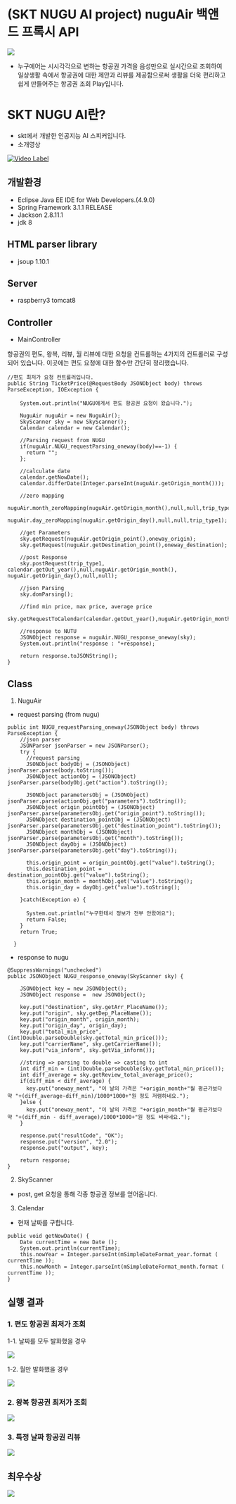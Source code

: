 # (SKT NUGU AI project) nuguAir 백앤드 프록시 API
![](./nuguAir/img/nuguAir.png)
* 누구에어는 시시각각으로 변하는 항공권 가격을 음성만으로 실시간으로 조회하여 일상생활 속에서 항공권에 대한 제안과 리뷰를 제공함으로써 생활을 더욱 편리하고 쉽게 만들어주는 항공권 조회 Play입니다.

# SKT NUGU AI란?
- skt에서 개발한 인공지능 AI 스피커입니다.
- 소개영상

[![Video Label](http://img.youtube.com/vi/nqMT9OxMkyA/0.jpg)](https://youtu.be/nqMT9OxMkyA=0s)

## 개발환경
* Eclipse Java EE IDE for Web Developers.(4.9.0)
* Spring Framework 3.1.1 RELEASE
* Jackson 2.8.11.1
* jdk 8

## HTML parser library
* jsoup 1.10.1

## Server
* raspberry3 tomcat8

## Controller
- MainController

항공권의 편도, 왕복, 리뷰, 월 리뷰에 대한 요청을 컨트롤하는 4가지의 컨트롤러로 구성되어 있습니다.
이곳에는 편도 요청에 대한 함수만 간단히 정리했습니다.
```
//편도 최저가 요청 컨트롤러입니다.
public String TicketPrice(@RequestBody JSONObject body) throws ParseException, IOException {
		
    System.out.println("NUGU에게서 편도 항공권 요청이 왔습니다.");

    NuguAir nuguAir = new NuguAir();
    SkyScanner sky = new SkyScanner();
    Calendar calendar = new Calendar();

    //Parsing request from NUGU
    if(nuguAir.NUGU_requestParsing_oneway(body)==-1) {
      return "";
    };

    //calculate date
    calendar.getNowDate();
    calendar.differDate(Integer.parseInt(nuguAir.getOrigin_month()));
    
    //zero mapping
    nuguAir.month_zeroMapping(nuguAir.getOrigin_month(),null,null,trip_type1);
    nuguAir.day_zeroMapping(nuguAir.getOrigin_day(),null,null,trip_type1);

    //get Parameters
    sky.getRequest(nuguAir.getOrigin_point(),oneway_origin);
    sky.getRequest(nuguAir.getDestination_point(),oneway_destination);

    //post Response
    sky.postRequest(trip_type1, calendar.getOut_year(),null,nuguAir.getOrigin_month(), nuguAir.getOrigin_day(),null,null);

    //json Parsing
    sky.domParsing();

    //find min price, max price, average price
    sky.getRequestToCalendar(calendar.getOut_year(),nuguAir.getOrigin_month());

    //response to NUTU
    JSONObject response = nuguAir.NUGU_response_oneway(sky);
    System.out.println("response : "+response);

    return response.toJSONString();
}
```
## Class
1. NuguAir
- request parsing (from nugu)
```
public int NUGU_requestParsing_oneway(JSONObject body) throws ParseException {
    //json parser
    JSONParser jsonParser = new JSONParser();
    try {
      //request parsing
      JSONObject bodyObj = (JSONObject) jsonParser.parse(body.toString());
      JSONObject actionObj = (JSONObject) jsonParser.parse(bodyObj.get("action").toString());

      JSONObject parametersObj = (JSONObject) jsonParser.parse(actionObj.get("parameters").toString());
      JSONObject origin_pointObj = (JSONObject) jsonParser.parse(parametersObj.get("origin_point").toString());
      JSONObject destination_pointObj = (JSONObject) jsonParser.parse(parametersObj.get("destination_point").toString());
      JSONObject monthObj = (JSONObject) jsonParser.parse(parametersObj.get("month").toString());
      JSONObject dayObj = (JSONObject) jsonParser.parse(parametersObj.get("day").toString());
      
      this.origin_point = origin_pointObj.get("value").toString();
      this.destination_point = destination_pointObj.get("value").toString();
      this.origin_month = monthObj.get("value").toString();
      this.origin_day = dayObj.get("value").toString();

    }catch(Exception e) {

      System.out.println("누구한테서 정보가 전부 안왔어요");
      return False;
    }
    return True;

  }
```
- response to nugu
```
@SuppressWarnings("unchecked")
public JSONObject NUGU_response_oneway(SkyScanner sky) {

    JSONObject key = new JSONObject();
    JSONObject response =  new JSONObject();

    key.put("destination", sky.getArr_PlaceName());
    key.put("origin", sky.getDep_PlaceName());
    key.put("origin_month", origin_month);
    key.put("origin_day", origin_day);
    key.put("total_min_price", (int)Double.parseDouble(sky.getTotal_min_price()));
    key.put("carrierName", sky.getCarrierName());
    key.put("via_inform", sky.getVia_inform());

    //string => parsing to double => casting to int
    int diff_min = (int)Double.parseDouble(sky.getTotal_min_price());
    int diff_average = sky.getReview_total_average_price();
    if(diff_min < diff_average) {
      key.put("oneway_ment", "이 날의 가격은 "+origin_month+"월 평균가보다 약 "+(diff_average-diff_min)/1000*1000+"원 정도 저렴하네요.");
    }else {
      key.put("oneway_ment", "이 날의 가격은 "+origin_month+"월 평균가보다 약 "+(diff_min - diff_average)/1000*1000+"원 정도 비싸네요.");
    }

    response.put("resultCode", "OK");
    response.put("version", "2.0");
    response.put("output", key);

    return response;
}
```
2. SkyScanner

- post, get 요청을 통해 각종 항공권 정보를 얻어옵니다.

3. Calendar

- 현재 날짜를 구합니다.
```
public void getNowDate() {
    Date currentTime = new Date ();
    System.out.println(currentTime);
    this.nowYear = Integer.parseInt(mSimpleDateFormat_year.format ( currentTime ));
    this.nowMonth = Integer.parseInt(mSimpleDateFormat_month.format ( currentTime ));
}
```


## 실행 결과

### 1. 편도 항공권 최저가 조회

1-1. 날짜를 모두 발화했을 경우

![](./nuguAir/img/oneway.png)

1-2. 월만 발화했을 경우

![](./nuguAir/img/oneway_month.png)

### 2. 왕복 항공권 최저가 조회

![](./nuguAir/img/round.png)

### 3. 특정 날짜 항공권 리뷰

![](./nuguAir/img/review.png)

## 최우수상
![](./image/prize.jpg)